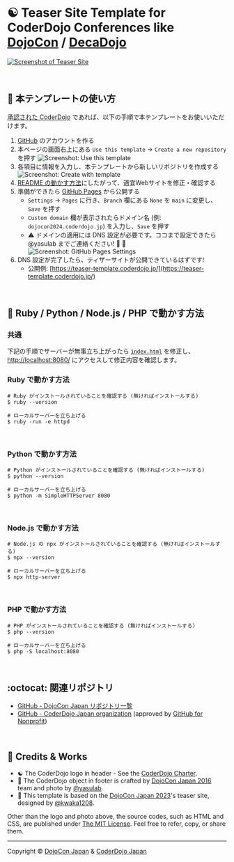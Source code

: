 # :yin_yang: Teaser Site Template for CoderDojo Conferences like [DojoCon](https://dojocon.coderdojo.jp/) / [DecaDojo](https://decadojo.coderdojo.jp/)

[![Screenshot of Teaser Site](https://github.com/coderdojo-japan/teaser-template.coderdojo.jp/blob/main/img/screenshot.gif?raw=true)](https://teaser-template.coderdojo.jp/)

<br>

<div id='howto'></div>

## :beginner: 本テンプレートの使い方

[承認された CoderDojo](https://coderdojo.jp/#dojos) であれば、以下の手順で本テンプレートをお使いいただけます。

1. [GitHub](https://github.co.jp/) のアカウントを作る
1. 本ページの画面右上にある `Use this template` -> `Create a new repository` を押す
   ![Screenshot: Use this template](https://i.gyazo.com/559ee68cbe9e7e94b41e68237b36d3cd.png)
1. 各項目に情報を入力し、本テンプレートから新しいリポジトリを作成する
   ![Screenshot: Create with template](https://github.com/coderdojo-japan/teaser-template.coderdojo.jp/blob/main/img/create-with-template.png?raw=true)
1. [README の動かす方法](#setup)にしたがって、適宜Webサイトを修正・確認する
1. 準備ができたら [GitHub Pages](https://www.google.com/search?q=GitHub+Pages) から公開する
   - `Settings` -> `Pages` に行き、`Branch` 欄にある `None` を `main` に変更し、`Save` を押す
   - `Custom domain` 欄が表示されたらドメイン名 (例: `dojocon2024.coderdojo.jp`) を入力し、`Save` を押す
   - :warning: ドメインの適用には DNS 設定が必要です。ココまで設定できたら @yasulab までご連絡ください! :email: :dash:
   ![Screenshot: GitHub Pages Settings](https://github.com/coderdojo-japan/teaser-template.coderdojo.jp/blob/main/img/pages-settings.png?raw=true)
1. DNS 設定が完了したら、ティザーサイトが公開できているはずです!
   - 公開例: [https://teaser-template.coderdojo.jp/](https://teaser-template.coderdojo.jp/)

<div id='setup'></div>

<br>

## :wrench: Ruby / Python / Node.js / PHP で動かす方法

### 共通

下記の手順でサーバーが無事立ち上がったら [`index.html`](https://github.com/coderdojo-japan/teaser-template.coderdojo.jp/blob/main/index.html) を修正し、[http://localhost:8080/](http://localhost:8080/) にアクセスして修正内容を確認します。

### Ruby で動かす方法

```shell
# Ruby がインストールされていることを確認する (無ければインストールする)
$ ruby --version

# ローカルサーバーを立ち上げる
$ ruby -run -e httpd
```

<br>


### Python で動かす方法

```shell
# Python がインストールされていることを確認する (無ければインストールする)
$ python --version

# ローカルサーバーを立ち上げる
$ python -m SimpleHTTPServer 8080
```

<br>


### Node.js で動かす方法

```shell
# Node.js の npx がインストールされていることを確認する (無ければインストールする)
$ npx --version

# ローカルサーバーを立ち上げる
$ npx http-server
```

<br>


### PHP で動かす方法

```shell
# PHP がインストールされていることを確認する (無ければインストールする)
$ php --version

# ローカルサーバーを立ち上げる
$ php -S localhost:8080
```

<br>


## :octocat: 関連リポジトリ

- [GitHub - DojoCon Japan リポジトリ一覧](https://github.com/search?q=org%3Acoderdojo-japan%20dojocon&type=repositories)
- [GitHub - CoderDojo Japan organization](https://github.com/coderdojo-japan) (approved by [GitHub for Nonprofit](https://news.coderdojo.jp/2019/08/29/github-for-nonprofit/))

<br>

<div id='license'></div>

## :handshake: Credits & Works

- :yin_yang: The CoderDojo logo in header - See the [CoderDojo Charter](https://coderdojo.jp/charter).
- :camera_flash: The CoderDojo object in footer is crafted by [DojoCon Japan 2016](https://dojocon2016.coderdojo.jp/) team and photo by [@yasulab](https://github.com/yasulab).
- :art: This template is based on the [DojoCon Japan 2023](https://dojocon2023.coderdojo.jp/)'s teaser site, designed by [@kwaka1208](https://github.com/kwaka1208).

Other than the logo and photo above, the source codes, such as HTML and CSS, are published under [The MIT License](https://github.com/coderdojo-japan/teaser-template.coderdojo.jp/blob/main/LICENSE.md). Feel free to refer, copy, or share them.

-----

Copyright ©  [DojoCon Japan](https://dojocon.coderdojo.jp/) & [CoderDojo Japan](https://github.com/coderdojo-japan)
